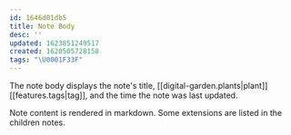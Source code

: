 ```yaml
---
id: 1646d01db5
title: Note Body
desc: ''
updated: 1623851249517
created: 1620505728158
tags: "\U0001F33F"
---
```

The note body displays the note's title, [[digital-garden.plants|plant]] [[features.tags|tag]], and the time the note was last updated.

Note content is rendered in markdown. Some extensions are listed in the children notes.

